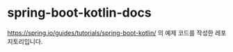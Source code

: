 # spring-boot-kotlin-docs
https://spring.io/guides/tutorials/spring-boot-kotlin/ 의 예제 코드를 작성한 레포지토리입니다.
